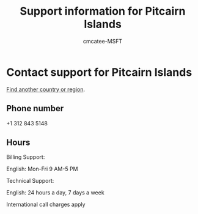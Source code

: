 ﻿---                                
title: Support information for Pitcairn Islands
author: cmcatee-MSFT
f1.keywords:
- NOCSH
ms.author: cmcatee
manager: mnirkhe
audience: Admin
ms.topic: reference
ms.service: o365-administration
ms.collection: Adm_Support
localization_priority: Normal
description: Learn how to contact support for your country or region.
ROBOTS: NOINDEX, NOFOLLOW
---

# Contact support for Pitcairn Islands

[Find another country or region](../contact-support-for-business-products.md).

## Phone number
+1 312 843 5148

## Hours
Billing Support:

English: Mon-Fri 9 AM-5 PM

Technical Support:

English: 24 hours a day, 7 days a week

International call charges apply